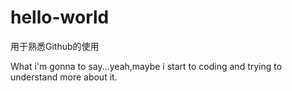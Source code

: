 # hello-world
用于熟悉Github的使用

What i'm gonna to say...yeah,maybe i start to coding and trying
to understand more about it.
